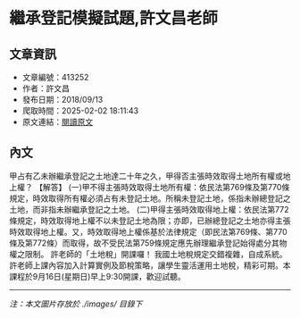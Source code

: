 # 繼承登記模擬試題,許文昌老師

## 文章資訊
- 文章編號：413252
- 作者：許文昌
- 發布日期：2018/09/13
- 爬取時間：2025-02-02 18:11:43
- 原文連結：[閱讀原文](https://real-estate.get.com.tw/Columns/detail.aspx?no=413252)

## 內文
甲占有乙未辦繼承登記之土地達二十年之久，甲得否主張時效取得土地所有權或地上權？
【解答】
(一)甲不得主張時效取得土地所有權：依民法第769條及第770條規定，時效取得所有權必須占有未登記土地。所稱未登記土地，係指未辦總登記之土地，而非指未辦繼承登記之土地。
(二)甲得主張時效取得地上權：依民法第772條規定，時效取得地上權不以未登記土地為限；亦即，已辦總登記之土地亦得主張時效取得地上權。又，時效取得地上權係基於法律規定（即民法第769條、第770條及第772條）而取得，故不受民法第759條規定應先辦理繼承登記始得處分其物權之限制。
許老師的「土地稅」開課囉！
我國土地稅規定交錯複雜，自成系統。許老師上課內容加入計算實例及節稅策略，讓學生靈活運用土地稅，精彩可期。本課程於9月16日(星期日)早上9:30開課，歡迎試聽。

---
*注：本文圖片存放於 ./images/ 目錄下*
